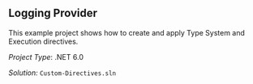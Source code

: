 ﻿## Logging Provider

This example project shows how to create and apply Type System and Execution directives.

_Project Type_: .NET  6.0

_Solution:_ `Custom-Directives.sln`